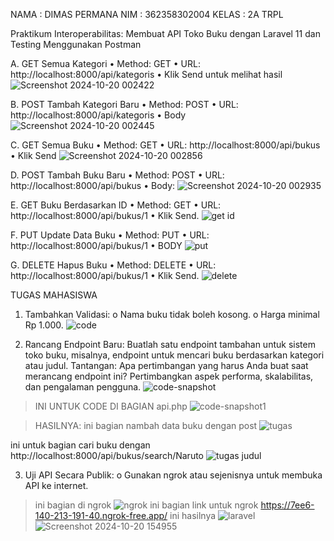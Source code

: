 NAMA : DIMAS PERMANA
NIM : 362358302004
KELAS : 2A TRPL

Praktikum Interoperabilitas: Membuat API Toko Buku dengan Laravel 11 dan Testing Menggunakan Postman

A.	GET Semua Kategori
•	Method: GET
•	URL: http://localhost:8000/api/kategoris
•	Klik Send untuk melihat hasil
![Screenshot 2024-10-20 002422](https://github.com/user-attachments/assets/bce83b28-89e8-4f10-8126-1f362824b9ca)

B.	POST Tambah Kategori Baru
•	Method: POST
•	URL: http://localhost:8000/api/kategoris
•	Body 
![Screenshot 2024-10-20 002445](https://github.com/user-attachments/assets/da1a2177-44e6-4fa2-84c0-154059c15ca4)

C.	GET Semua Buku
•	Method: GET
•	URL: http://localhost:8000/api/bukus
•	Klik Send
![Screenshot 2024-10-20 002856](https://github.com/user-attachments/assets/6c033d1c-3f2e-4db5-8ff6-6ccd0a0f0543)

D.	POST Tambah Buku Baru
•	Method: POST
•	URL: http://localhost:8000/api/bukus
•	Body:
![Screenshot 2024-10-20 002935](https://github.com/user-attachments/assets/ec7bfef2-2cac-4109-b424-7696437ad26f)

E.	GET Buku Berdasarkan ID
•	Method: GET
•	URL: http://localhost:8000/api/bukus/1
•	Klik Send.
![get id](https://github.com/user-attachments/assets/bc565f29-5d72-4b09-b5c7-562995ea79ba)

F.	PUT Update Data Buku
•	Method: PUT
•	URL: http://localhost:8000/api/bukus/1
•	BODY
![put ](https://github.com/user-attachments/assets/d9820b60-afbe-4832-8de8-e6e979624af1)

G.	DELETE Hapus Buku
•	Method: DELETE
•	URL: http://localhost:8000/api/bukus/1
•	Klik Send.
![delete](https://github.com/user-attachments/assets/ea597082-d03e-4ad0-ac41-d875dd77baf9)

TUGAS MAHASISWA
1.	Tambahkan Validasi:
o	Nama buku tidak boleh kosong.
o	Harga minimal Rp 1.000.
![code](https://github.com/user-attachments/assets/53348bda-0bab-4b9c-91ed-43ad8769794c)

2.	Rancang Endpoint Baru:
Buatlah satu endpoint tambahan untuk sistem toko buku, misalnya, endpoint untuk mencari buku berdasarkan kategori atau judul. Tantangan: Apa pertimbangan yang harus Anda buat saat merancang endpoint ini? Pertimbangkan aspek performa, skalabilitas, dan pengalaman pengguna.
![code-snapshot](https://github.com/user-attachments/assets/0c2501fc-1e61-496f-bcd1-eeaf594c5abf)

>INI UNTUK CODE DI BAGIAN api.php
![code-snapshot1](https://github.com/user-attachments/assets/c9870d71-77cb-4f6e-b825-91cb34b698c6)

>HASILNYA:
ini bagian nambah data buku dengan post
![tugas](https://github.com/user-attachments/assets/4844d635-7ed5-4689-8536-344644318cbe)

ini untuk bagian cari buku dengan http://localhost:8000/api/bukus/search/Naruto
![tugas judul](https://github.com/user-attachments/assets/0aae198e-85b7-4e6a-884b-f5087b3b24b6)

3.	Uji API Secara Publik:
o	Gunakan ngrok atau sejenisnya untuk membuka API ke internet.
>ini bagian di ngrok
![ngrok](https://github.com/user-attachments/assets/84a72163-2c39-45fc-9910-558194658972)
>ini bagian link untuk ngrok https://7ee6-140-213-191-40.ngrok-free.app/
>ini hasilnya
![laravel](https://github.com/user-attachments/assets/697c2c3f-2e00-402b-8250-4ecc4eeac133)
![Screenshot 2024-10-20 154955](https://github.com/user-attachments/assets/e52c1d73-9689-417b-ae1f-3ddb710cd754)

